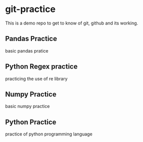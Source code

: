 # git-practice

This is a demo repo to get to know of git, github and its working.
## Pandas Practice
basic pandas pratice
## Python Regex practice
practicing the use of re library
## Numpy Practice
basic numpy practice

## Python Practice
practice of python programming language